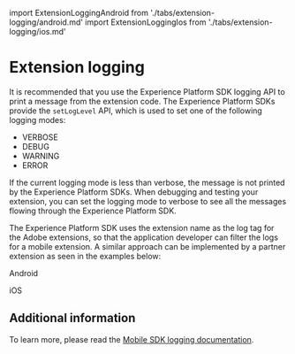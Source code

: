 import ExtensionLoggingAndroid from './tabs/extension-logging/android.md'
import ExtensionLoggingIos from './tabs/extension-logging/ios.md'

# Extension logging

It is recommended that you use the Experience Platform SDK logging API to print a message from the extension code. The Experience Platform SDKs provide the `setLogLevel` API, which is used to set one of the following logging modes:

* VERBOSE
* DEBUG
* WARNING
* ERROR 

If the current logging mode is less than verbose, the message is not printed by the Experience Platform SDKs. When debugging and testing your extension, you can set the logging mode to verbose to see all the messages flowing through the Experience Platform SDK.

The Experience Platform SDK uses the extension name as the log tag for the Adobe extensions, so that the application developer can filter the logs for a mobile extension. A similar approach can be implemented by a partner extension as seen in the examples below:

<TabsBlock orientation="horizontal" slots="heading, content" repeat="2"/>

Android

<ExtensionLoggingAndroid/>

iOS

<ExtensionLoggingIos/>

## Additional information

To learn more, please read the [Mobile SDK logging documentation](../mobile-core/api-reference.md#log).